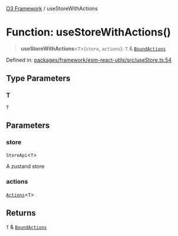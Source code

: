 [O3 Framework](../API.md) / useStoreWithActions

# Function: useStoreWithActions()

> **useStoreWithActions**\<`T`\>(`store`, `actions`): `T` & [`BoundActions`](../type-aliases/BoundActions.md)

Defined in: [packages/framework/esm-react-utils/src/useStore.ts:54](https://github.com/openmrs/openmrs-esm-core/blob/85cde3ce59cd3d29230c98040a3f53525e808725/packages/framework/esm-react-utils/src/useStore.ts#L54)

## Type Parameters

### T

`T`

## Parameters

### store

`StoreApi`\<`T`\>

A zustand store

### actions

[`Actions`](../type-aliases/Actions.md)\<`T`\>

## Returns

`T` & [`BoundActions`](../type-aliases/BoundActions.md)
